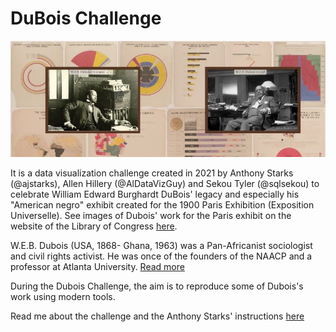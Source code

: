 # DuBois Challenge

![Digital collage of 2 portraits of DuBois and images of some of his work for the 1900 Paris Exhibition](web-dubois-cover.jpg)


It is a data visualization challenge created in 2021 by Anthony Starks (@ajstarks), Allen Hillery (@AlDataVizGuy) and Sekou Tyler (@sqlsekou) to celebrate William Edward Burghardt DuBois' legacy and especially his "American negro" exhibit created for the 1900 Paris Exhibition (Exposition Universelle). See images of Dubois' work for the Paris exhibit on the website of the Library of Congress [here](https://www.loc.gov/pictures/search/?q=%22lot%2011931%22%20NOT%20medal&st=grid&co=anedub&loclr=blogpic).

W.E.B. Dubois (USA, 1868- Ghana, 1963) was a Pan-Africanist sociologist and civil rights activist. He was once of the founders of the NAACP and a professor at Atlanta University. [Read more](https://en.wikipedia.org/wiki/W._E._B._Du_Bois)


During the Dubois Challenge, the aim is to reproduce some of Dubois's work using modern tools.

Read me about the challenge and the Anthony Starks' instructions [here](https://github.com/ajstarks/dubois-data-portraits/tree/master/challenge)

